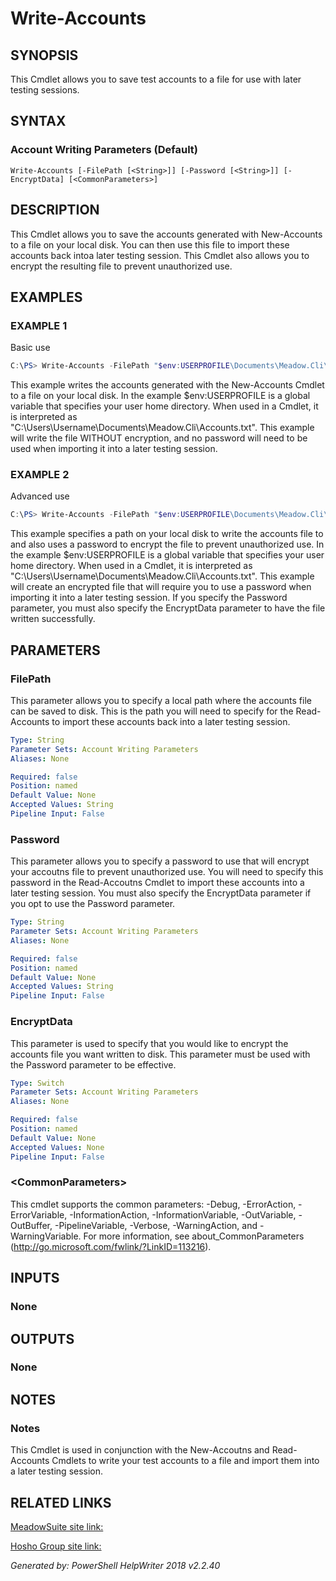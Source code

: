 ﻿# Write-Accounts

## SYNOPSIS
This Cmdlet allows you to save test accounts to a file for use with later testing sessions.

## SYNTAX

### Account Writing Parameters (Default)
```
Write-Accounts [-FilePath [<String>]] [-Password [<String>]] [-EncryptData] [<CommonParameters>]
```

## DESCRIPTION
This Cmdlet allows you to save the accounts generated with New-Accounts to a file on your local disk.  You can then use this file to import these accounts back intoa later testing session.  This Cmdlet also allows you to encrypt the resulting file to prevent unauthorized use.

## EXAMPLES

### EXAMPLE 1
Basic use
```powershell
C:\PS> Write-Accounts -FilePath "$env:USERPROFILE\Documents\Meadow.Cli\Accounts.txt"
```

This example writes the accounts generated with the New-Accounts Cmdlet to a file on your local disk.  In the example $env:USERPROFILE is a global variable that specifies your user home directory.  When used in a Cmdlet, it is interpreted as "C:\\Users\\Username\\Documents\\Meadow.Cli\\Accounts.txt".  This example will write the file WITHOUT encryption, and no password will need to be used when importing it into a later testing session.

### EXAMPLE 2
Advanced use
```powershell
C:\PS> Write-Accounts -FilePath "$env:USERPROFILE\Documents\Meadow.Cli\Accounts.txt" -Password 'My-Password!' -EncryptData
```

This example specifies a path on your local disk to write the accounts file to and also uses a password to encrypt the file to prevent unauthorized use.   In the example $env:USERPROFILE is a global variable that specifies your user home directory.  When used in a Cmdlet, it is interpreted as "C:\\Users\\Username\\Documents\\Meadow.Cli\\Accounts.txt".  This example will create an encrypted file that will require you to use a password when importing it into a later testing session.  If you specify the Password parameter, you must also specify the EncryptData parameter to have the file written successfully.

## PARAMETERS

### FilePath
This parameter allows you to specify a local path where the accounts file can be saved to disk.  This is the path you will need to specify for the Read-Accounts to import these accounts back into a later testing session.

```yaml
Type: String
Parameter Sets: Account Writing Parameters
Aliases: None

Required: false
Position: named
Default Value: None
Accepted Values: String
Pipeline Input: False
```

### Password
This parameter allows you to specify a password to use that will encrypt your accoutns file to prevent unauthorized use.  You will need to specify this password in the Read-Accoutns Cmdlet to import these accounts into a later testing session.  You must also specify the EncryptData parameter if you opt to use the Password parameter.

```yaml
Type: String
Parameter Sets: Account Writing Parameters
Aliases: None

Required: false
Position: named
Default Value: None
Accepted Values: String
Pipeline Input: False
```

### EncryptData
This parameter is used to specify that you would like to encrypt the accounts file you want written to disk.  This parameter must be used with the Password parameter to be effective.

```yaml
Type: Switch
Parameter Sets: Account Writing Parameters
Aliases: None

Required: false
Position: named
Default Value: None
Accepted Values: None
Pipeline Input: False
```

### \<CommonParameters\>
This cmdlet supports the common parameters: -Debug, -ErrorAction, -ErrorVariable, -InformationAction, -InformationVariable, -OutVariable, -OutBuffer, -PipelineVariable, -Verbose, -WarningAction, and -WarningVariable. For more information, see about_CommonParameters (http://go.microsoft.com/fwlink/?LinkID=113216).

## INPUTS

### None


## OUTPUTS

### None


## NOTES

### Notes
This Cmdlet is used in conjunction with the New-Accoutns and Read-Accounts Cmdlets to write your test accounts to a file and import them into a later testing session.

## RELATED LINKS

[MeadowSuite site link:](https://meadowsuite.com)

[Hosho Group site link:](https://hosho.io)


*Generated by: PowerShell HelpWriter 2018 v2.2.40*
